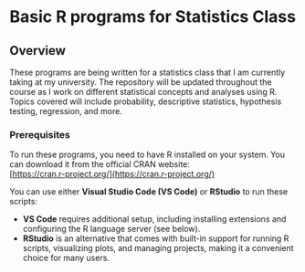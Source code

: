 # Basic R programs for Statistics Class

## Overview
These programs are being written for a statistics class that I am currently taking at my university. The repository will be updated throughout the course as I work on different statistical concepts and analyses using R. Topics covered will include probability, descriptive statistics, hypothesis testing, regression, and more.

### Prerequisites
To run these programs, you need to have R installed on your system. You can download it from the official CRAN website:  
[https://cran.r-project.org/](https://cran.r-project.org/)

You can use either **Visual Studio Code (VS Code)** or **RStudio** to run these scripts:

- **VS Code** requires additional setup, including installing extensions and configuring the R language server (see below).
- **RStudio** is an alternative that comes with built-in support for running R scripts, visualizing plots, and managing projects, making it a convenient choice for many users.

